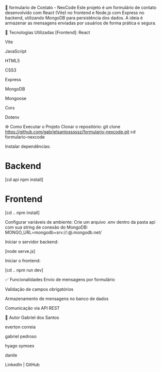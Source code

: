 📝 formulario de Contato - NexCode
Este projeto é um formulário de contato desenvolvido com React (Vite) no frontend e Node.js com Express no backend, utilizando MongoDB para persistência dos dados. A ideia é armazenar as mensagens enviadas por usuários de forma prática e segura.

📂 Tecnologias Utilizadas
[Frontend]:
React

Vite

JavaScript

HTML5

CSS3

[BECKEND]:
Node.js

Express

MongoDB

Mongoose

Cors

Dotenv

⚙️ Como Executar o Projeto
Clonar o repositório:
git clone https://github.com/gabrielsantosssssz/formulario-nexcode.git
cd formulario-nexcode

Instalar dependências:

# Backend
[cd api
npm install]

# Frontend
[cd ..
npm install]

Configurar variáveis de ambiente:
Crie um arquivo .env dentro da pasta api com sua string de conexão do MongoDB:
MONGO_URL=mongodb+srv://<usuario>:<senha>@<cluster>.mongodb.net/<dbname>

Iniciar o servidor backend:

[node serve.js]


Iniciar o frontend:

[cd ..
npm run dev]

✅ Funcionalidades
Envio de mensagens por formulário

Validação de campos obrigatórios

Armazenamento de mensagens no banco de dados

Comunicação via API REST



📌 Autor
Gabriel dos Santos

everton correia

gabriel pedroso 

hyago symoes

danile

LinkedIn | GitHub
